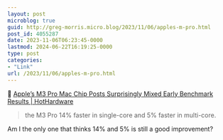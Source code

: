 ```yaml
---
layout: post
microblog: true
guid: http://greg-morris.micro.blog/2023/11/06/apples-m-pro.html
post_id: 4055287
date: 2023-11-06T06:23:45-0000
lastmod: 2024-06-22T16:19:25-0000
type: post
categories:
- "Link"
url: /2023/11/06/apples-m-pro.html
---
```

🔗 <a href="https://amp.hothardware.com/news/apple-m3-pro-mac-chip-surprisingly-mixed-early-benchmark" class="u-in-reply-to">Apple’s M3 Pro Mac Chip Posts Surprisingly Mixed Early Benchmark Results | HotHardware</a>

> the M3 Pro 14% faster in single-core and 5% faster in multi-core.

Am I the only one that thinks 14% and 5% is still a good improvement? 
